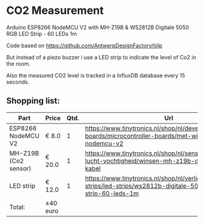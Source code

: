 # CO2 Measurement
Arduino ESP8266 NodeMCU V2 with MH-Z19B &amp; WS2812B Digitale 5050 RGB LED Strip - 60 LEDs 1m

Code based on https://github.com/AntwerpDesignFactory/tjilp

But instead of a piezo buzzer i use a LED strip to indicate the level of Co2 in the room.

Also the measured CO2 level is tracked in a InfluxDB database every 15 seconds.

## Shopping list:
Part|Price|Qtd.|Url
---|---|---|---
ESP8266 NodeMCU V2 |€ 8.0|1|https://www.tinytronics.nl/shop/nl/development-boards/microcontroller-boards/met-wi-fi/esp8266-nodemcu-v2
MH-Z19B (Co2 sensor)|€ 20.0|1|https://www.tinytronics.nl/shop/nl/sensoren/temperatuur-lucht-vochtigheid/winsen-mh-z19b-co2-sensor-met-kabel
LED strip|€ 12.0|1|https://www.tinytronics.nl/shop/nl/verlichting/led-strips/led-strips/ws2812b-digitale-5050-rgb-led-strip-60-leds-1m
Total:| ±40 euro||

